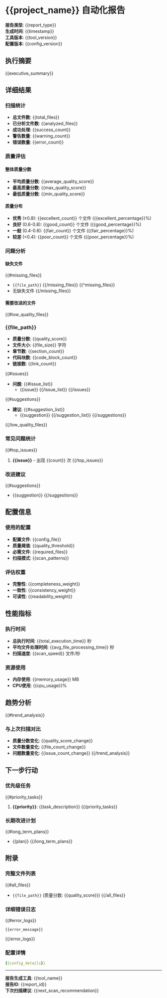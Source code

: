 # {{project_name}} 自动化报告

**报告类型**: {{report_type}}  
**生成时间**: {{timestamp}}  
**工具版本**: {{tool_version}}  
**配置版本**: {{config_version}}

## 执行摘要

{{executive_summary}}

## 详细结果

### 扫描统计

- **总文件数**: {{total_files}}
- **已分析文件数**: {{analyzed_files}}
- **成功处理**: {{success_count}}
- **警告数量**: {{warning_count}}
- **错误数量**: {{error_count}}

### 质量评估

#### 整体质量分数
- **平均质量分数**: {{average_quality_score}}
- **最高质量分数**: {{max_quality_score}}
- **最低质量分数**: {{min_quality_score}}

#### 质量分布
- **优秀** (≥0.8): {{excellent_count}} 个文件 ({{excellent_percentage}}%)
- **良好** (0.6-0.8): {{good_count}} 个文件 ({{good_percentage}}%)
- **一般** (0.4-0.6): {{fair_count}} 个文件 ({{fair_percentage}}%)
- **较差** (<0.4): {{poor_count}} 个文件 ({{poor_percentage}}%)

### 问题分析

#### 缺失文件
{{#missing_files}}
- `{{file_path}}`
{{/missing_files}}
{{^missing_files}}
- 无缺失文件
{{/missing_files}}

#### 需要改进的文件
{{#low_quality_files}}
### {{file_path}}
- **质量分数**: {{quality_score}}
- **文件大小**: {{file_size}} 字符
- **章节数**: {{section_count}}
- **代码块数**: {{code_block_count}}
- **链接数**: {{link_count}}

{{#issues}}
- **问题**:
{{#issue_list}}
  - {{issue}}
{{/issue_list}}
{{/issues}}

{{#suggestions}}
- **建议**:
{{#suggestion_list}}
  - {{suggestion}}
{{/suggestion_list}}
{{/suggestions}}

{{/low_quality_files}}

### 常见问题统计

{{#top_issues}}
1. **{{issue}}** - 出现 {{count}} 次
{{/top_issues}}

### 改进建议

{{#suggestions}}
- {{suggestion}}
{{/suggestions}}

## 配置信息

### 使用的配置
- **配置文件**: {{config_file}}
- **质量阈值**: {{quality_threshold}}
- **必需文件**: {{required_files}}
- **扫描模式**: {{scan_patterns}}

### 评估权重
- **完整性**: {{completeness_weight}}
- **一致性**: {{consistency_weight}}
- **可读性**: {{readability_weight}}

## 性能指标

### 执行时间
- **总执行时间**: {{total_execution_time}} 秒
- **平均文件处理时间**: {{avg_file_processing_time}} 秒
- **扫描速度**: {{scan_speed}} 文件/秒

### 资源使用
- **内存使用**: {{memory_usage}} MB
- **CPU使用**: {{cpu_usage}}%

## 趋势分析

{{#trend_analysis}}
### 与上次扫描对比
- **质量分数变化**: {{quality_score_change}}
- **文件数量变化**: {{file_count_change}}
- **问题数量变化**: {{issue_count_change}}
{{/trend_analysis}}

## 下一步行动

### 优先级任务
{{#priority_tasks}}
1. **{{priority}}**: {{task_description}}
{{/priority_tasks}}

### 长期改进计划
{{#long_term_plans}}
- {{plan}}
{{/long_term_plans}}

## 附录

### 完整文件列表
{{#all_files}}
- `{{file_path}}` (质量分数: {{quality_score}})
{{/all_files}}

### 详细错误日志
{{#error_logs}}
```
{{error_message}}
```
{{/error_logs}}

### 配置详情
```yaml
{{config_details}}
```

---

**报告生成工具**: {{tool_name}}  
**报告ID**: {{report_id}}  
**下次扫描建议**: {{next_scan_recommendation}} 